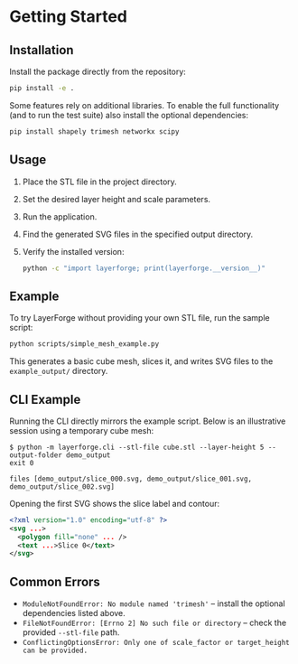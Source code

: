 # Getting Started

## Installation

Install the package directly from the repository:

```bash
pip install -e .
```

Some features rely on additional libraries.  To enable the full
functionality (and to run the test suite) also install the optional
dependencies:

```bash
pip install shapely trimesh networkx scipy
```

## Usage

1. Place the STL file in the project directory.
2. Set the desired layer height and scale parameters.
3. Run the application.
4. Find the generated SVG files in the specified output directory.

5. Verify the installed version:
   ```bash
   python -c "import layerforge; print(layerforge.__version__)"
   ```

## Example

To try LayerForge without providing your own STL file, run the sample script:

```bash
python scripts/simple_mesh_example.py
```

This generates a basic cube mesh, slices it, and writes SVG files to the
`example_output/` directory.

## CLI Example

Running the CLI directly mirrors the example script.  Below is an
illustrative session using a temporary cube mesh:

```text
$ python -m layerforge.cli --stl-file cube.stl --layer-height 5 --output-folder demo_output
exit 0

files [demo_output/slice_000.svg, demo_output/slice_001.svg, demo_output/slice_002.svg]
```

Opening the first SVG shows the slice label and contour:

```xml
<?xml version="1.0" encoding="utf-8" ?>
<svg ...>
  <polygon fill="none" ... />
  <text ...>Slice 0</text>
</svg>
```

## Common Errors

- `ModuleNotFoundError: No module named 'trimesh'` – install the optional
  dependencies listed above.
- `FileNotFoundError: [Errno 2] No such file or directory` – check the
  provided `--stl-file` path.
- `ConflictingOptionsError: Only one of scale_factor or target_height can be provided.`
